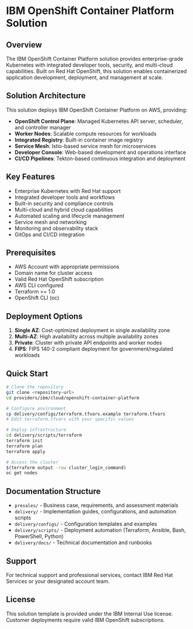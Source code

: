 # IBM OpenShift Container Platform Solution

## Overview

The IBM OpenShift Container Platform solution provides enterprise-grade Kubernetes with integrated developer tools, security, and multi-cloud capabilities. Built on Red Hat OpenShift, this solution enables containerized application development, deployment, and management at scale.

## Solution Architecture

This solution deploys IBM OpenShift Container Platform on AWS, providing:

- **OpenShift Control Plane**: Managed Kubernetes API server, scheduler, and controller manager
- **Worker Nodes**: Scalable compute resources for workloads
- **Integrated Registry**: Built-in container image registry
- **Service Mesh**: Istio-based service mesh for microservices
- **Developer Console**: Web-based development and operations interface
- **CI/CD Pipelines**: Tekton-based continuous integration and deployment

## Key Features

- Enterprise Kubernetes with Red Hat support
- Integrated developer tools and workflows
- Built-in security and compliance controls
- Multi-cloud and hybrid cloud capabilities
- Automated scaling and lifecycle management
- Service mesh and networking
- Monitoring and observability stack
- GitOps and CI/CD integration

## Prerequisites

- AWS Account with appropriate permissions
- Domain name for cluster access
- Valid Red Hat OpenShift subscription
- AWS CLI configured
- Terraform >= 1.0
- OpenShift CLI (oc)

## Deployment Options

1. **Single AZ**: Cost-optimized deployment in single availability zone
2. **Multi-AZ**: High availability across multiple availability zones  
3. **Private**: Cluster with private API endpoints and worker nodes
4. **FIPS**: FIPS 140-2 compliant deployment for government/regulated workloads

## Quick Start

```bash
# Clone the repository
git clone <repository-url>
cd providers/ibm/cloud/openshift-container-platform

# Configure environment
cp delivery/configs/terraform.tfvars.example terraform.tfvars
# Edit terraform.tfvars with your specific values

# Deploy infrastructure
cd delivery/scripts/terraform
terraform init
terraform plan
terraform apply

# Access the cluster
$(terraform output -raw cluster_login_command)
oc get nodes
```

## Documentation Structure

- `presales/` - Business case, requirements, and assessment materials
- `delivery/` - Implementation guides, configurations, and automation scripts
- `delivery/configs/` - Configuration templates and examples
- `delivery/scripts/` - Deployment automation (Terraform, Ansible, Bash, PowerShell, Python)
- `delivery/docs/` - Technical documentation and runbooks

## Support

For technical support and professional services, contact IBM Red Hat Services or your designated account team.

## License

This solution template is provided under the IBM Internal Use license. Customer deployments require valid IBM OpenShift subscriptions.